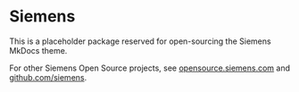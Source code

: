 # Siemens

This is a placeholder package reserved for open-sourcing the Siemens MkDocs theme.

For other Siemens Open Source projects, see [opensource.siemens.com](https://opensource.siemens.com)
and [github.com/siemens](https://github.com/siemens).
